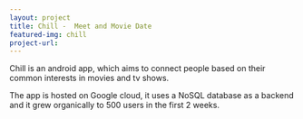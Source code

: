 ```yaml
---
layout: project
title: Chill -  Meet and Movie Date
featured-img: chill
project-url: 
---
```


Chill is an android app, which aims to connect people based on their common interests in movies and tv shows.

The app is hosted on Google cloud, it uses a NoSQL database as a backend and it grew organically to 500 users in the first 2 weeks.


